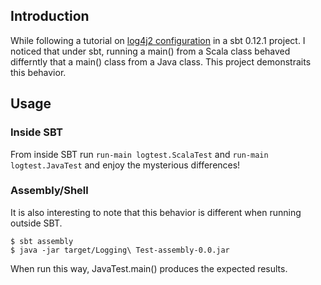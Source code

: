 ## Introduction
While following a tutorial on [log4j2 configuration](http://logging.apache.org/log4j/2.x/manual/configuration.html) in a sbt 0.12.1 project.
I noticed that under sbt, running a main() from a Scala class behaved differntly that a main() class from a Java class.
This project demonstraits this behavior.

## Usage
### Inside SBT
From inside SBT run `run-main logtest.ScalaTest` and `run-main logtest.JavaTest` and enjoy the mysterious differences!

### Assembly/Shell
It is also interesting to note that this behavior is different when running outside SBT.

    $ sbt assembly
    $ java -jar target/Logging\ Test-assembly-0.0.jar

When run this way, JavaTest.main() produces the expected results.
